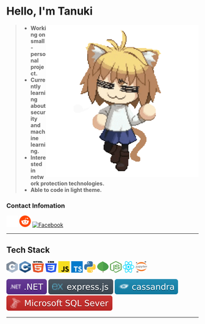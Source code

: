 # **Hello, I'm Tanuki**
<img align="right" title="Neco Arc" src="https://github.com/YaseiTanuki/Utilities/raw/main/Gif/NecoArc-Cool.gif" alt="JavaScript" width="400px" height="400px">

> + **Working on small-personal project.**
> + **Currently learning about security and machine learning.**
> + **Interested in network protection technologies.**
> + **Able to code in light theme.**

### Contact Infomation
<a href="https://twitter.com/YSTanuki"><img title="Twitter" src="https://github.com/YaseiTanuki/Utilities/raw/main/Media-Icon/x.svg" alt="Twitter" width="30px" height="30px"></a>
<a href="https://www.reddit.com/user/YSTanuki"><img title="Reddit" src="https://github.com/YaseiTanuki/Utilities/raw/main/Media-Icon/reddit.svg" alt="Reddit" width="30px" height="30px"></a>
<a href="https://www.facebook.com/YSTanuki"><img title="Facebook" src="https://github.com/YaseiTanuki/Utilities/raw/main/Media-Icon/facebook.svg" alt="Facebook" width="30px" height="30px"></a>

---

## Tech Stack
<span>
    <img title="C" src="https://github.com/YaseiTanuki/Utilities/raw/main/Tech-Icon/c.svg" alt="C" width="30px" height="30px">
    <img title="C++" src="https://github.com/YaseiTanuki/Utilities/raw/main/Tech-Icon/cplusplus.svg" alt="C++" width="30px" height="30px">
    <img title="HTML" src="https://github.com/YaseiTanuki/Utilities/raw/main/Tech-Icon/html.svg" alt="HTML" width="30px" height="30px">
    <img title="CSS" src="https://github.com/YaseiTanuki/Utilities/raw/main/Tech-Icon/css.svg" alt="CSS" width="30px" height="30px">
    <img title="JavaScript" src="https://github.com/YaseiTanuki/Utilities/raw/main/Tech-Icon/javascript.svg" alt="JavaScript" width="30px" height="30px">
    <img title="TypeScript" src="https://github.com/YaseiTanuki/Utilities/raw/main/Tech-Icon/typescript.svg" alt="TypeScript" width="30px" height="30px">
    <img title="Python" src="https://github.com/YaseiTanuki/Utilities/raw/main/Tech-Icon/python.svg" alt="Python" width="30px" height="30px">
    <img title="MongoDB" src="https://github.com/YaseiTanuki/Utilities/raw/main/Tech-Icon/mongodb.svg" alt="MongoDB" width="30px" height="30px">
    <img title="Nodejs" src="https://github.com/YaseiTanuki/Utilities/raw/main/Tech-Icon/nodejs.svg" alt="Nodejs" width="30px" height="30px">
    <img title="React" src="https://github.com/YaseiTanuki/Utilities/raw/main/Tech-Icon/react.svg" alt="React" width="30px" height="30px">
    <img title="Jupyter Notebook" src="https://github.com/YaseiTanuki/Utilities/raw/main/Tech-Icon/jupyter.svg" alt="Jupyter Notebook" width="30px" height="30px">
</span>

![.Net](https://github.com/YaseiTanuki/Utilities/raw/main/Badge/dotnet-badge.svg) 
![Express.js](https://github.com/YaseiTanuki/Utilities/raw/main/Badge/express-badge.svg)
![ApacheCassandra](https://github.com/YaseiTanuki/Utilities/raw/main/Badge/cassandra-badge.svg) 
![MicrosoftSQLServer](https://github.com/YaseiTanuki/Utilities/raw/main/Badge/sqlserver-badge.svg)

---
